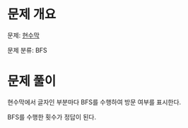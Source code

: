 # 문제 개요

문제: [현수막](https://www.acmicpc.net/problem/14716)

문제 분류: BFS

# 문제 풀이

현수막에서 글자인 부분마다 BFS를 수행하여 방문 여부를 표시한다.

BFS를 수행한 횟수가 정답이 된다.
